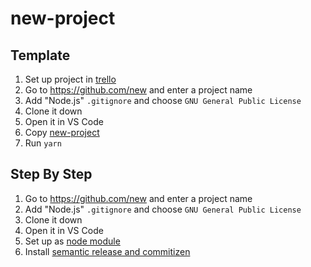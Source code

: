 # new-project

## Template

1. Set up project in [trello](./trello.md)
2. Go to https://github.com/new and enter a project name
3. Add "Node.js" `.gitignore` and choose `GNU General Public License`
4. Clone it down
5. Open it in VS Code
6. Copy [new-project](./new-project)
7. Run `yarn`

## Step By Step

1. Go to https://github.com/new and enter a project name
2. Add "Node.js" `.gitignore` and choose `GNU General Public License`
3. Clone it down
4. Open it in VS Code
5. Set up as [node module](node-module.md)
6. Install [semantic release and commitizen](semantic-release-commitizen.md)
